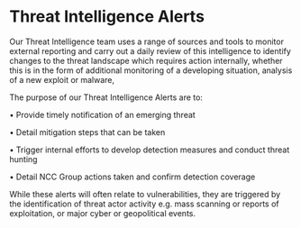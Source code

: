 # Threat Intelligence Alerts

Our Threat Intelligence team uses a range of sources and tools to monitor external reporting and carry out a daily review of this intelligence to identify changes to the threat landscape which requires action internally, whether this is in the form of additional monitoring of a developing situation, analysis of a new exploit or malware, 

The purpose of our Threat Intelligence Alerts are to:

•	Provide timely notification of an emerging threat

•	Detail mitigation steps that can be taken

•	Trigger internal efforts to develop detection measures and conduct threat hunting

•	Detail NCC Group actions taken and confirm detection coverage

While these alerts will often relate to vulnerabilities, they are triggered by the identification of threat actor activity e.g. mass scanning or reports of exploitation, or major cyber or geopolitical events. 
